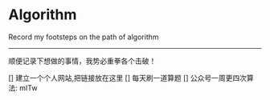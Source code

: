 # Algorithm
Record my footsteps on the path of algorithm

----

顺便记录下想做的事情，我势必重拳各个击破！

[] 建立一个个人网站,把链接放在这里
[] 每天刷一道算题
[] 公众号一周更四次算法: mITw

